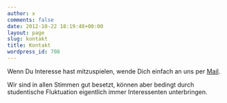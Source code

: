 ```yaml
---
author: x
comments: false
date: 2012-10-22 18:19:48+00:00
layout: page
slug: kontakt
title: Kontakt
wordpress_id: 708
---
```


Wenn Du Interesse hast mitzuspielen, wende Dich einfach an uns per [Mail](mailto:bigband@agv-muenchen.de).

Wir sind in allen Stimmen gut besetzt, können aber bedingt durch studentische Fluktuation eigentlich immer Interessenten unterbringen.
